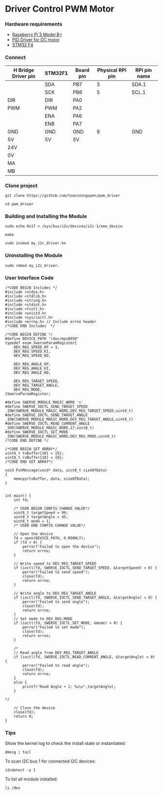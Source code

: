 # Driver Control PWM Motor

### Hardware requirements
- [Raspberry Pi 3 Model B+](https://raspberrypi.vn/san-pham/raspberry-pi-3-model-b)
- [PID Driver for DC motor](http://www.roboconshop.com/San-Pham/%C4%90ien-tu/Driver-and-controller/PID-Driver-for-DC-motor.aspx)
- [STM32 F4]()

### Connect

|H Bridge Driver pin| STM32F1 | Board pin | Physical RPi pin | RPi pin name | 
|-------------------|---------|-----------|------------------|--------------| 
|                   | SDA     | PB7       | 3                | SDA.1        |
|                   | SCK     | PB6       | 5                | SCL.1        | 
|DIR                | DIR     | PA0       |                  |              | 
|PWM                | PWM     | PA2       |                  |              |
|                   | ENA     | PA6       |                  |              | 
|                   | ENB     | PA7       |                  |              |
|GND                | GND     | GND       | 9                | GND          |
|5V                 | 5V      | 5V        |                  |              |
|24V                |         |           |                  |              |
|0V                 |         |           |                  |              |
|MA                 |         |           |                  |              |
|MB                 |         |           |                  |              |

### Clone project
```
git clone https://github.com/tooniesnguyen/pwm_driver

cd pwm_driver
```

### Building and Installing the Module
```
sudo echo 0x17 > /sys/bus/i2c/devices/i2c-1/new_device

make

sudo insmod my_i2c_driver.ko
```

### Uninstalling the Module

```
sudo rmmod my_i2c_driver.
```



### User Interface Code
```
/*CODE BEGIN Includes */
#include <stdio.h>
#include <stdlib.h>
#include <string.h>
#include <stdint.h>
#include <fcntl.h>
#include <unistd.h>
#include <sys/ioctl.h>
#include <errno.h> // Include errno header
/*CODE END Includes  */

/*CODE BEGIN DEFINE */
#define DEVICE_PATH "/dev/mpu6050"
typedef enum SwerveParamRegister{
	DEV_REG_SPEED_KP = 1,
	DEV_REG_SPEED_KI,
	DEV_REG_SPEED_KD,

	DEV_REG_ANGLE_KP,
	DEV_REG_ANGLE_KI,
	DEV_REG_ANGLE_KD,

	DEV_REG_TARGET_SPEED,
	DEV_REG_TARGET_ANGLE,
	DEV_REG_MODE,
}SwerveParamRegister;

#define SWERVE_MODULE_MAGIC_WORD 's'
#define SWERVE_IOCTL_SEND_TARGET_SPEED _IOW(SWERVE_MODULE_MAGIC_WORD,DEV_REG_TARGET_SPEED,uint8_t)
#define SWERVE_IOCTL_SEND_TARGET_ANGLE _IOW(SWERVE_MODULE_MAGIC_WORD,DEV_REG_TARGET_ANGLE,uint8_t)
#define SWERVE_IOCTL_READ_CURRENT_ANGLE _IOR(SWERVE_MODULE_MAGIC_WORD,17,uint8_t)
#define SWERVE_IOCTL_SET_MODE _IOW(SWERVE_MODULE_MAGIC_WORD,DEV_REG_MODE,uint8_t)
/*CODE END DEFINE */

/*CODE BEGIN SET ARRAY*/
uint8_t txBuffer[10] = {0};
uint8_t rxBuffer[10] = {0};
/*CODE END SET ARRAY*/

void PutMessage(void* data, uint8_t sizeOfData)
{
    memcpy(txBuffer, data, sizeOfData);
}


int main() {
    int fd;

    /* USER BEGIN CONFIG CHANGE VALUE*/
    uint8_t targetSpeed = 99;
    uint8_t targetAngle = 45;
    uint8_t mode = 1;
    /* USER END CONFIG CHANGE VALUE*/

    // Open the device
    fd = open(DEVICE_PATH, O_RDONLY);
    if (fd < 0) {
        perror("Failed to open the device");
        return errno;
    }

    // Write speed to DEV_REG_TARGET_SPEED
    if (ioctl(fd, SWERVE_IOCTL_SEND_TARGET_SPEED, &targetSpeed) < 0) {
        perror("Failed to send speed");
        close(fd);
        return errno;
    }
    
    // Write angle to DEV_REG_TARGET_ANGLE
    if (ioctl(fd, SWERVE_IOCTL_SEND_TARGET_ANGLE, &targetAngle) < 0) {
        perror("Failed to send angle");
        close(fd);
        return errno;
    }
    // Set mode to DEV_REG_MODE
    if (ioctl(fd, SWERVE_IOCTL_SET_MODE, &mode) < 0) {
        perror("Failed to set mode");
        close(fd);
        return errno;
    }
    
    /*
    // Read angle from DEV_REG_TARGET_ANGLE
    if (ioctl(fd, SWERVE_IOCTL_READ_CURRENT_ANGLE, &targetAngle) < 0) {
        perror("Failed to read angle");
        close(fd);
        return errno;
    }
    else {
        printf("Read Angle + 1: %u\n",targetAngle);
    }
    
*/

    // Close the device
    close(fd);
    return 0;
}

```



### Tips
Show the kernel log to check the install state or instantiated:
```
dmesg | tail 
```

To scan I2C bus 1 for connected I2C devices:
```
i2cdetect -y 1
```

To list all module installed:

```
ls /dev
```

